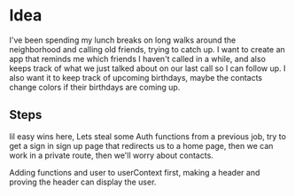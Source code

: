 # Idea

I've been spending my lunch breaks on long walks around the neighborhood and calling old friends, trying to catch up. I want to create an app that reminds me which friends I haven't called in a while, and also keeps track of what we just talked about on our last call so I can follow up. I also want it to keep track of upcoming birthdays, maybe the contacts change colors if their birthdays are coming up.

## Steps

lil easy wins here, Lets steal some Auth functions from a previous job, try to get a sign in sign up page that redirects us to a home page, then we can work in a private route, then we'll worry about contacts.

Adding functions and user to userContext first, making a header and proving the header can display the user.
